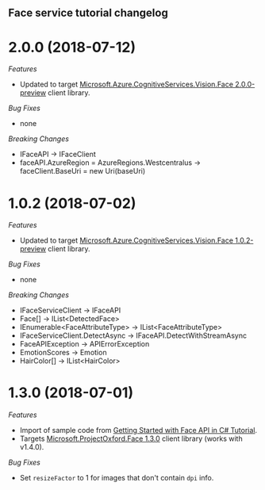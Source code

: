 ## Face service tutorial changelog

# 2.0.0 (2018-07-12)

*Features*

* Updated to target [Microsoft.Azure.CognitiveServices.Vision.Face 2.0.0-preview](https://www.nuget.org/packages/Microsoft.Azure.CognitiveServices.Vision.Face/2.0.0-preview) client library.

*Bug Fixes*

* none

*Breaking Changes*

* IFaceAPI -> IFaceClient
* faceAPI.AzureRegion = AzureRegions.Westcentralus -> faceClient.BaseUri = new Uri(baseUri)

# 1.0.2 (2018-07-02)

*Features*

* Updated to target [Microsoft.Azure.CognitiveServices.Vision.Face 1.0.2-preview](https://www.nuget.org/packages/Microsoft.Azure.CognitiveServices.Vision.Face/1.0.2-preview) client library.

*Bug Fixes*

* none

*Breaking Changes*

* IFaceServiceClient -> IFaceAPI
* Face[] -> IList&lt;DetectedFace&gt;
* IEnumerable&lt;FaceAttributeType&gt; -> IList&lt;FaceAttributeType&gt;
* IFaceServiceClient.DetectAsync -> IFaceAPI.DetectWithStreamAsync
* FaceAPIException -> APIErrorException
* EmotionScores -> Emotion
* HairColor[] -> IList&lt;HairColor&gt;

<a name="x.y.z"></a>
# 1.3.0 (2018-07-01)

*Features*

* Import of sample code from [Getting Started with Face API in C# Tutorial](https://docs.microsoft.com/en-us/azure/cognitive-services/face/tutorials/faceapiincsharptutorial).
* Targets [Microsoft.ProjectOxford.Face 1.3.0](https://www.nuget.org/packages/Microsoft.ProjectOxford.Face/) client library (works with v1.4.0).

*Bug Fixes*

* Set `resizeFactor` to 1 for images that don't contain `dpi` info.
